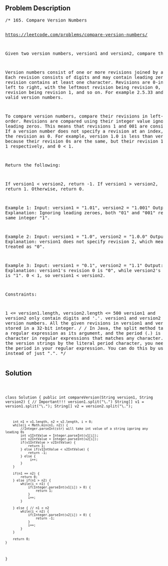 <!--
<style>
  body { font-family: Arial, sans-serif; }
  .container { max-width: 100%; margin: auto; padding: 20px; }
  .comment-block { background-color: #f9f9f9; padding: 10px; border-left: 5px solid #ccc; }
  .code-block { background-color: #f4f4f4; padding: 10px; border: 1px solid #ddd; }
</style>
-->

<div class='container'>
<h2>Problem Description</h2>
<div class='comment-block'>
<pre>
/* 165. Compare Version Numbers

https://leetcode.com/problems/compare-version-numbers/

Given two version numbers, version1 and version2, compare them.

Version numbers consist of one or more revisions joined by a dot '.'. 
Each revision consists of digits and may contain leading zeros. 
Every revision contains at least one character. 
Revisions are 0-indexed from left to right, with the leftmost revision being revision 0, 
the next revision being revision 1, and so on. 
For example 2.5.33 and 0.1 are valid version numbers.


To compare version numbers, compare their revisions in left-to-right order. 
Revisions are compared using their integer value ignoring any leading zeros. 
This means that revisions 1 and 001 are considered equal. 
If a version number does not specify a revision at an index, 
then treat the revision as 0. 
For example, version 1.0 is less than version 1.1 because their revision 0s are the same, 
but their revision 1s are 0 and 1 respectively, and 0 < 1.

Return the following:

If version1 < version2, return -1.
If version1 > version2, return 1.
Otherwise, return 0.
 

Example 1:
Input: version1 = "1.01", version2 = "1.001"
Output: 0
Explanation: Ignoring leading zeroes, both "01" and "001" represent the same integer "1".


Example 2:
Input: version1 = "1.0", version2 = "1.0.0"
Output: 0
Explanation: version1 does not specify revision 2, which means it is treated as "0".


Example 3:
Input: version1 = "0.1", version2 = "1.1"
Output: -1
Explanation: version1's revision 0 is "0", while version2's revision 0 is "1". 0 < 1, 
so version1 < version2.
 

Constraints:

1 <= version1.length, version2.length <= 500
version1 and version2 only contain digits and '.'.
version1 and version2 are valid version numbers.
All the given revisions in version1 and version2 can be stored in a 32-bit integer.
*/
        /*
        In Java, the split method takes a regular expression as its argument, 
        and the period (.) is a special character in regular expressions that 
        matches any character. To split the version strings by the literal period character, 
        you need to escape the period in your regular expression. 
        You can do this by using "\\." instead of just ".".
        */ 
</pre>
</div>

<h2>Solution</h2>
<div class='code-block'>
<pre><code class='language-java'>

class Solution {
    public int compareVersion(String version1, String version2) {
        // Important!!! version1.split("\\.")
        String[] v1 = version1.split("\\.");
        String[] v2 = version2.split("\\.");

        int n1 = v1.length, n2 = v2.length, i = 0;
        while(i < Math.min(n1, n2)) {
            //Integer.parseInt(str) will take int value of a string igoring any leading 0s
            int v1IntValue = Integer.parseInt(v1[i]);
            int v2IntValue = Integer.parseInt(v2[i]);
            if(v1IntValue > v2IntValue) {
                return 1;
            } else if(v1IntValue < v2IntValue) {
                return -1;
            } else {
                 i++;
            }
        }

        if(n1 == n2) {
            return 0;
        } else if(n1 > n2) {
            while(i < n1) {
                if(Integer.parseInt(v1[i]) > 0) {
                    return 1;
                }
                i++;
            }

        } else { // n1 < n2
            while(i < n2) {
                if(Integer.parseInt(v2[i]) > 0) {
                    return -1;
                }
                i++;
            }
        }

        return 0;
    }
}</code></pre>
</div>
</div>
